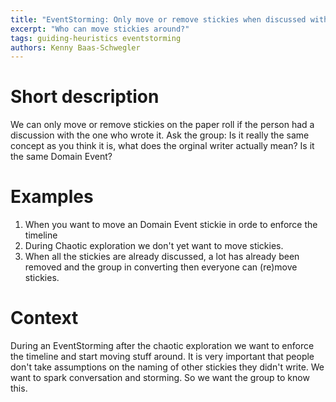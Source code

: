 ```yaml
---
title: "EventStorming: Only move or remove stickies when discussed with the writer"
excerpt: "Who can move stickies around?"
tags: guiding-heuristics eventstorming
authors: Kenny Baas-Schwegler
---
```


# Short description

We can only move or remove stickies on the paper roll if the person had a discussion with the one who wrote it. Ask the group: Is it really the same concept as you think it is, what does the orginal writer actually mean? Is it the same Domain Event?

# Examples

1. When you want to move an Domain Event stickie in orde to enforce the timeline
2. During Chaotic exploration we don't yet want to move stickies.
3. When all the stickies are already discussed, a lot has already been removed and the group in converting then everyone can (re)move stickies.

# Context

During an EventStorming after the chaotic exploration we want to enforce the timeline and start moving stuff around. It is very important that people don't take assumptions on the naming of other stickies they didn't write. We want to spark conversation and storming. So we want the group to know this.